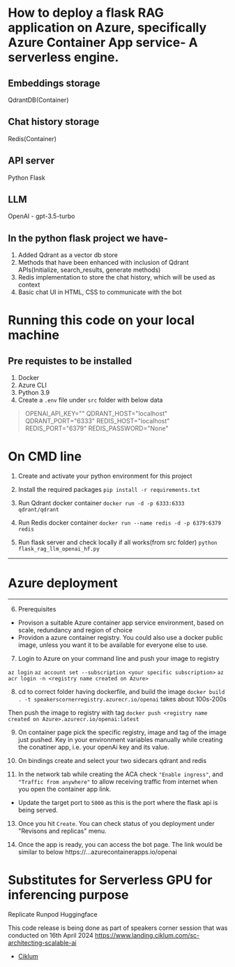 # How to deploy a flask RAG application on Azure, specifically Azure Container App service- A serverless engine.

## Embeddings storage
QdrantDB(Container)

## Chat history storage
Redis(Container)

## API server
Python Flask

## LLM
OpenAI - gpt-3.5-turbo




## In the python flask project we have-
1. Added Qdrant as a vector db store
2. Methods that have been enhanced with inclusion of Qdrant APIs(Initialize, search_results, generate methods)
3. Redis implementation to store the chat history, which will be used as context
4. Basic chat UI in HTML, CSS to communicate with the bot



# Running this code on your local machine

## Pre requistes to be installed
1. Docker 
2. Azure CLI
3. Python 3.9
4. Create a `.env` file under `src` folder with below data

 >   OPENAI_API_KEY="<your open ai key only used for local run>"
 >   QDRANT_HOST="localhost"
 >   QDRANT_PORT="6333"
 >   REDIS_HOST="localhost"
 >   REDIS_PORT="6379"
 >   REDIS_PASSWORD="None"


# On CMD line
1. Create and activate your python environment for this project

2. Install the required packages
`pip install -r requirements.txt`

3. Run Qdrant docker container
`docker run -d -p 6333:6333 qdrant/qdrant`

4. Run Redis docker container
`docker run --name redis -d -p 6379:6379 redis`

5. Run flask server and check locally if all works(from src folder)
`python flask_rag_llm_openai_hf.py`


-------------------------------
# Azure deployment
-------------------------------

6. Prerequisites
- Provison a suitable Azure container app service environment, based on scale, redundancy and region of choice
- Providon a azure container registry. You could also use a docker public image, unless you want it to be available for everyone else to use.


7. Login to Azure on your command line and push your image to registry

`az login`
`az account set --subscription <your specific subscription>`
`az acr login -n <registry name created on Azure>`


8. cd to correct folder having dockerfile, and build the image
`docker build . -t speakerscornerregistry.azurecr.io/openai`
takes about 100s-200s

Then push the image to registry with tag
`docker push <registry name created on Azure>.azurecr.io/openai:latest`

9. On container page pick the specific registry, image and tag of the image just pushed.
Key in your environment variables manually while creating the conatiner app, i.e. your openAi key and its value.

11. On bindings create and select your two sidecars qdrant and redis

12. In the network tab while creating the ACA check `"Enable ingress"`, and `"Traffic from anywhere"` to allow receiving traffic from internet when you open the container app link.
- Update the target port to `5000` as this is the port where the flask api is being served.

13. Once you hit `Create`. You can check status of you deployment under "Revisons and replicas" menu.

14. Once the app is ready, you can access the bot page. The link would be similar to below
https://<container app name>.<random word>.<region>.azurecontainerapps.io/openai



# Substitutes for Serverless GPU for inferencing purpose
Replicate
Runpod
Huggingface


This code release is being done as part of speakers corner session that was conducted on 16th April 2024
https://www.landing.ciklum.com/sc-architecting-scalable-ai

- [Ciklum](https://www.ciklum.com/)
